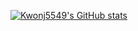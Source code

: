 [![Kwonj5549's GitHub stats](https://github-readme-stats.vercel.app/api?username=Kwonj5549)](https://github.com/Kwonj5549/github-readme-stats)
